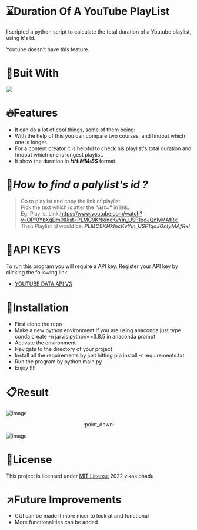 # :hourglass:Duration Of A YouTube PlayList
I scripted a python script to calculate the total duration of a Youtube playlist, using it's id.

Youtube doesn't have this feature.

# :hammer:Buit With
<img src="https://img.shields.io/badge/Python-FFD43B?style=for-the-badge&logo=python&logoColor=blue">

# :fire:Features
* It can do a lot of cool things, some of them being:<br>
* With the help of this you can compare two courses, and findout which one is longer.<br>
* For a content creator it is helpful to check his playlist's total duration and findout which one is longest playlist.<br>
* It show the duration in **_HH:MM:SS_** format.<br>

# :mag_right:**_How to find a palylist's id ?_**
> Go to playlist and copy the link of playlist.<br>
> Pick the text which is after the **"_list=_"** in link.<br>
> Eg: Playlist Link:https://www.youtube.com/watch?v=OPf0YbXqDm0&list=PLMC9KNkIncKvYin_USF1qoJQnIyMAfRxl<br>
> Then Playlist Id would be: **_PLMC9KNkIncKvYin_USF1qoJQnIyMAfRxl_**<br>

# :pencil:API KEYS
To run this program you will require a API key. Register your API key by clicking the following link
* [YOUTUBE DATA API V3](https://developers.google.com/youtube/v3/getting-started)

# :pushpin:Installation
* First clone the repo
* Make a new python environment If you are using anaconda just type conda create -n jarvis python==3.8.5 in anaconda prompt
* Activate the environment
* Navigate to the directory of your project
* Install all the requirements by just hitting pip install -r requirements.txt
* Run the program by python main.py
* Enjoy !!!!

# :clipboard:Result
![image](https://user-images.githubusercontent.com/98146902/176905588-fe2e3bbd-a29f-46eb-856d-ef6303861c80.png)
<p align="center">:point_down:</p>

![image](https://user-images.githubusercontent.com/98146902/176905742-16878a08-ded3-4751-86c7-c586d15472b4.png)

# :name_badge:License 
This project is licensed under [MIT License](https://github.com/beingvikasbhadu/Duration-of-a-YouTube-PlayList/blob/master/LICENSE) 2022 vikas bhadu

# :arrow_upper_right:Future Improvements
* GUI can be made it more nicer to look at and functional
* More functionalities can be added
